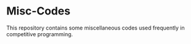 Misc-Codes
==========

This repository contains some miscellaneous codes used frequently in competitive programming.
